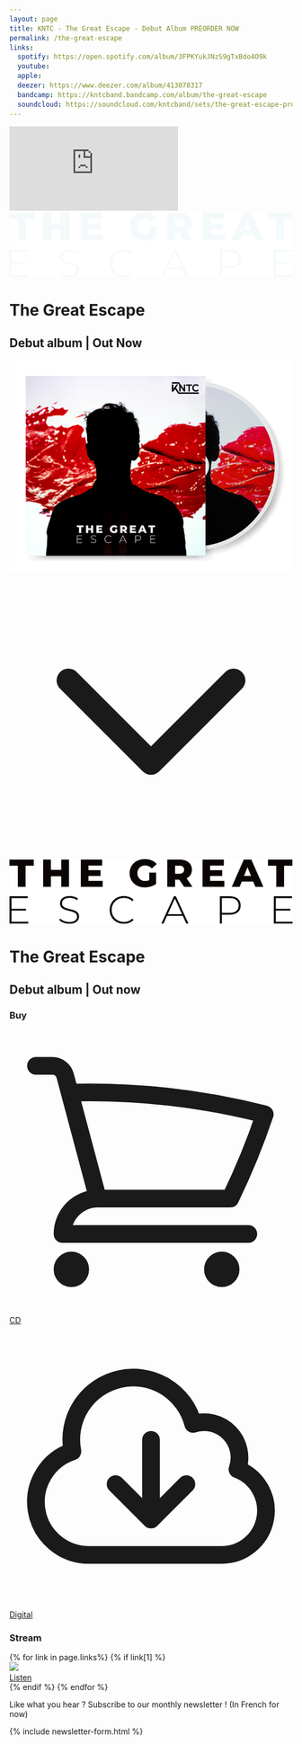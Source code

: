 ```yaml
---
layout: page
title: KNTC - The Great Escape - Debut Album PREORDER NOW
permalink: /the-great-escape
links:
  spotify: https://open.spotify.com/album/3FPKYukJNzS9gTxBdo4O9k
  youtube:
  apple:
  deezer: https://www.deezer.com/album/413078317
  bandcamp: https://kntcband.bandcamp.com/album/the-great-escape
  soundcloud: https://soundcloud.com/kntcband/sets/the-great-escape-promo
---
```


<div class="flex flex-col md:flex-row md:mb-12 md:shadow-xl anim--cascad" data-animate="">
  <div class="relative h-app-height bg-cover bg-bottom flex-auto flex flex-col justify-center items-center mb-12 md:mb-0" style="background-image: url(assets/images/the-great-escape/bg.jpg)">
    <div class="absolute w-full h-full bg-black bg-opacity-20"></div>
    <div class="z-20 h-64 hidden md:block md:w-2/3 md:mx-auto max-w-xl bg-cover bg-center" style="background-image: url(assets/images/hunting/thumbnail.jpg)">
      <iframe class="w-full h-full" src="https://www.youtube.com/embed/Cq-KCNCyRR8" title="YouTube video player" frameborder="0" allow="accelerometer; autoplay; clipboard-write; encrypted-media; gyroscope; picture-in-picture; web-share" allowfullscreen></iframe>
    </div>
    <div class="md:hidden block text-white max-w-md px-5 z-20">
      <img src="assets/images/the-great-escape/title-white.png" class="mb-2" title="The Great Escape" alt="The Great Escape">
      <h1 class="sr-only">The Great Escape</h1>
      <h2 class="uppercase text-sm sm:text-lg flex justify-between mb-12 text-grey-800">
        <span>Debut album</span>
        <span>|</span>
        <span class="text-right">Out Now</span>
      </h2>
    </div>
    <div class="md:hidden z-20 max-w-md px-5">
      <a href="https://store.kntcband.com/article/the-great-escape-cd" class="flex">
        <img src="assets/images/the-great-escape/cd-the-great-escape.png" alt="The Great Escape - Digipack CD" loading="lazy">
      </a>
    </div>
    <div class="absolute text-white mx-auto pb-5 w-full flex justify-center bottom-0 z-20 anim-fade-up md:hidden">
      <svg xmlns="http://www.w3.org/2000/svg" class="h-12 animate-bounce" fill="none" viewBox="0 0 24 24" stroke="currentColor">
        <path stroke-linecap="round" stroke-linejoin="round" stroke-width="2" d="M19 9l-7 7-7-7" />
      </svg>
    </div>
  </div>

  <div class="mb-12 md:mb-0 md:max-w-md px-5 sm:px-24 md:px-10 text-left flex flex-col justify-center">
    <div>
      <div class="hidden md:block">
        <img src="assets/images/the-great-escape/title-black.png" class="mb-2" title="The Great Escape" alt="The Great Escape">
        <h1 class="sr-only">The Great Escape</h1>
        <h2 class="uppercase text-gray-400 text-sm sm:text-lg flex justify-between mb-12">
          <span>Debut album</span>
          <span>|</span>
          <span class="text-right">Out now</span>
        </h2>
      </div>
      <h3 class="uppercase">Buy</h3>
      <div class="flex space-x-4 mb-12">
        <a href="https://store.kntcband.com/article/the-great-escape-cd" target="_blank" rel="noopener nofollow" class="w-full h-10 flex justify-center items-center text-lg font-bold uppercase rounded-sm shadow-sm text-white bg-red transition-colors duration-500 ease-smooth hover:bg-red-light hover:text-white focus:outline-none focus:ring-2 focus:ring-offset-2 focus:ring-red">
          <span class="mr-2">
            <svg xmlns="http://www.w3.org/2000/svg" fill="none" viewBox="0 0 24 24" stroke-width="1.5" stroke="currentColor" class="w-6 h-6">
              <path stroke-linecap="round" stroke-linejoin="round" d="M2.25 3h1.386c.51 0 .955.343 1.087.835l.383 1.437M7.5 14.25a3 3 0 00-3 3h15.75m-12.75-3h11.218c1.121-2.3 2.1-4.684 2.924-7.138a60.114 60.114 0 00-16.536-1.84M7.5 14.25L5.106 5.272M6 20.25a.75.75 0 11-1.5 0 .75.75 0 011.5 0zm12.75 0a.75.75 0 11-1.5 0 .75.75 0 011.5 0z" />
            </svg>
          </span>
          <span>CD</span>
        </a>
        <a href="https://kntcband.bandcamp.com/album/the-great-escape" target="_blank" rel="noopener nofollow" class="w-full h-10 flex justify-center items-center text-lg font-bold uppercase rounded-sm shadow-sm text-white bg-red transition-colors duration-500 ease-smooth hover:bg-red-light hover:text-white focus:outline-none focus:ring-2 focus:ring-offset-2 focus:ring-red">
          <span class="mr-2">
            <svg xmlns="http://www.w3.org/2000/svg" fill="none" viewBox="0 0 24 24" stroke-width="1.5" stroke="currentColor" class="w-6 h-6">
              <path stroke-linecap="round" stroke-linejoin="round" d="M12 9.75v6.75m0 0l-3-3m3 3l3-3m-8.25 6a4.5 4.5 0 01-1.41-8.775 5.25 5.25 0 0110.233-2.33 3 3 0 013.758 3.848A3.752 3.752 0 0118 19.5H6.75z" />
            </svg>
          </span>
          <span>Digital</span>
        </a>
      </div>
      <h3 class="uppercase">Stream</h3>
      {% for link in page.links%}
        {% if link[1] %}
          <div class="flex mb-5">
            <div class="flex-auto flex items-center">
              <img src="assets/images/streaming/{{ link[0] }}.png" class="h-8">
            </div>
            <a href="{{ link[1] }}" target="_blank" rel="noopener nofollow" class="h-10 ml-2 inline-flex items-center px-5 sm:px-10 text-lg font-bold uppercase rounded-sm shadow-sm text-white bg-red transition-colors duration-500 ease-smooth hover:bg-red-light hover:text-white focus:outline-none focus:ring-2 focus:ring-offset-2 focus:ring-red">
              Listen
            </a>
          </div>
        {% endif %}
      {% endfor %}
    </div>
  </div>
</div>
<div class="mb-5 px-5 sm:px-24 md:px-0 md:max-w-sm md:mx-auto text-left">
  <p class="text-justify mb-2">
    Like what you hear ? Subscribe to our monthly newsletter ! (In French for now)
  </p>

  {% include newsletter-form.html %}
</div>
